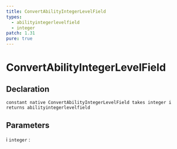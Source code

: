 ```yaml
---
title: ConvertAbilityIntegerLevelField
types:
  - abilityintegerlevelfield
  - integer
patch: 1.31
pure: true
---
```


# ConvertAbilityIntegerLevelField

## Declaration

```jass
constant native ConvertAbilityIntegerLevelField takes integer i returns abilityintegerlevelfield
```

## Parameters
i `integer`
: 
